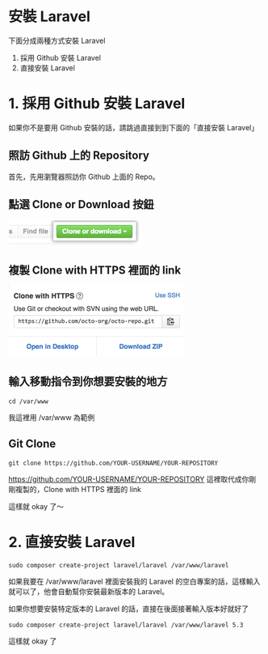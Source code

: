 # 安裝 Laravel

下面分成兩種方式安裝 Laravel

1. 採用 Github 安裝 Laravel
2. 直接安裝 Laravel


# 1. 採用 Github 安裝 Laravel

如果你不是要用 Github 安裝的話，請跳過直接到到下面的「直接安裝 Laravel」

## 照訪 Github 上的 Repository

首先，先用瀏覽器照訪你 Github 上面的 Repo。

## 點選 Clone or Download 按鈕

![按Clone or Download](image/06.png)

## 複製 Clone with HTTPS 裡面的 link

![複製 Clone with HTTPS 裡面的 link](image/07.png)

## 輸入移動指令到你想要安裝的地方

	cd /var/www
	
我這裡用 /var/www 為範例

## Git Clone

	git clone https://github.com/YOUR-USERNAME/YOUR-REPOSITORY
	
https://github.com/YOUR-USERNAME/YOUR-REPOSITORY 這裡取代成你剛剛複製的，Clone with HTTPS 裡面的 link

這樣就 okay 了～	


# 2. 直接安裝 Laravel

	sudo composer create-project laravel/laravel /var/www/laravel

如果我要在 /var/www/laravel 裡面安裝我的 Laravel 的空白專案的話，這樣輸入就可以了，他會自動幫你安裝最新版本的 Laravel。

如果你想要安裝特定版本的 Laravel 的話，直接在後面接著輸入版本好就好了

	sudo composer create-project laravel/laravel /var/www/laravel 5.3
	
	
這樣就 okay 了	
